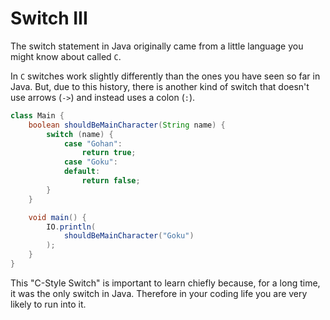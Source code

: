 # Switch III

The switch statement in Java originally came from a little language you might know
about called `C`.

In `C` switches work slightly differently than the ones you have seen so far in Java.
But, due to this history, there is another kind of switch that doesn't use arrows (`->`)
and instead uses a colon (`:`).

```java
class Main {
    boolean shouldBeMainCharacter(String name) {
        switch (name) {
            case "Gohan":
                return true;
            case "Goku":
            default:
                return false;
        }
    }

    void main() {
        IO.println(
            shouldBeMainCharacter("Goku")
        );
    }
}
```

This "C-Style Switch" is important to learn chiefly because, for a long time,
it was the only switch in Java. Therefore in your coding life you are very likely to
run into it.